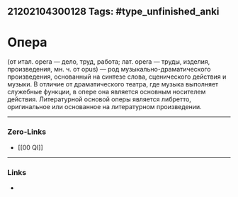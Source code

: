 21202104300128
Tags: #type_unfinished_anki
---
# Опера

(от итал. opera — дело, труд, работа; лат. opera — труды, изделия, произведения, мн. ч. от opus) — род музыкально-драматического произведения, основанный на синтезе слова, сценического действия и музыки. В отличие от драматического театра, где музыка выполняет служебные функции, в опере она является основным носителем действия. Литературной основой оперы является либретто, оригинальное или основанное на литературном произведении.

---
### Zero-Links
- [[00 QI]]
---
### Links
-